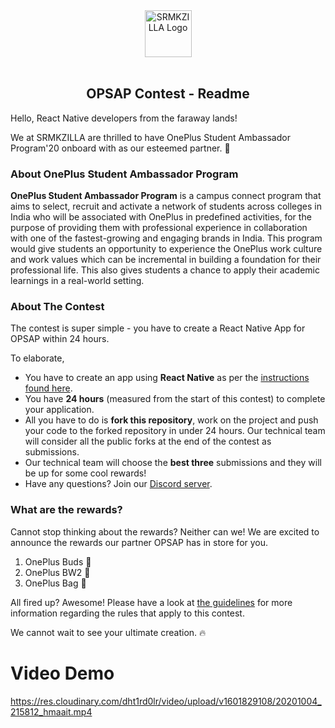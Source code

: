 <div align="center"><img align="center" alt="SRMKZILLA Logo" src="https://avatars2.githubusercontent.com/u/50284029?s=200&v=4" height="75" /></div>
<br />
<h2 align="center">OPSAP Contest - Readme</h2>

Hello, React Native developers from the faraway lands!

We at SRMKZILLA are thrilled to have OnePlus Student Ambassador Program'20 onboard with as our esteemed partner. 🎉

### About **OnePlus Student Ambassador Program**

**OnePlus Student Ambassador Program** is a campus connect program that aims to select, recruit and activate a network of students across colleges in India who will be associated with OnePlus in predefined activities, for the purpose of providing them with professional experience in collaboration with one of the fastest-growing and engaging brands in India. This program would give students an opportunity to experience the OnePlus work culture and work values which can be incremental in building a foundation for their professional life. This also gives students a chance to apply their academic learnings in a real-world setting.

### About **The Contest**

The contest is super simple - you have to create a React Native App for OPSAP within 24 hours.

To elaborate,

*   You have to create an app using **React Native** as per the [instructions found here](https://github.com/srm-kzilla/opsap/blob/main/INSTRUCTIONS.md).
*   You have **24 hours** (measured from the start of this contest) to complete your application.
*   All you have to do is **fork this repository**, work on the project and push your code to the forked repository in under 24 hours. Our technical team will consider all the public forks at the end of the contest as submissions.
*   Our technical team will choose the **best three** submissions and they will be up for some cool rewards!
*   Have any questions? Join our [Discord server](https://discord.gg/NsDYz29).

### What are the rewards?

Cannot stop thinking about the rewards? Neither can we! We are excited to announce the rewards our partner OPSAP has in store for you.

1.  OnePlus Buds 🥇
2.  OnePlus BW2 🥈
3.  OnePlus Bag 🥉

All fired up? Awesome! Please have a look at [the guidelines](https://github.com/srm-kzilla/opsap/blob/main/GUIDELINES.md) for more information regarding the rules that apply to this contest.

We cannot wait to see your ultimate creation. 🔥


# Video Demo
https://res.cloudinary.com/dht1rd0lr/video/upload/v1601829108/20201004_215812_hmaait.mp4
